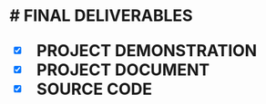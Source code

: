 <h1>
# FINAL DELIVERABLES

- [x] PROJECT DEMONSTRATION 
- [x] PROJECT DOCUMENT
- [x] SOURCE CODE
</h1>
